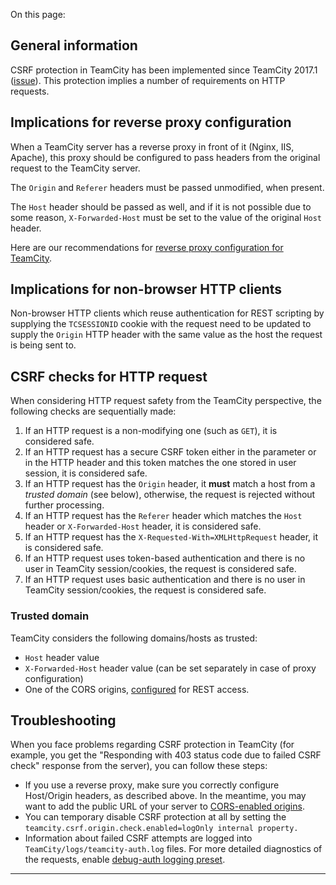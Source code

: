 [//]: # (title: CSRF Protection)
[//]: # (auxiliary-id: CSRF Protection)

On this page:

<tag-list of="chapter" mode="tree" depth="4"/>


## General information

CSRF protection in TeamCity has been implemented since TeamCity 2017.1 ([issue](https://youtrack.jetbrains.com/issue/TW-17762)). This protection implies a number of requirements on HTTP requests.

## Implications for reverse proxy configuration

When a TeamCity server has a reverse proxy in front of it (Nginx, IIS, Apache), this proxy should be configured to pass headers from the original request to the TeamCity server.

The `Origin` and `Referer` headers must be passed unmodified, when present.

The  `Host` header should be passed as well, and if it is not possible due to some reason, `X-Forwarded-Host` must be set to the value of the original `Host` header. 

Here are our recommendations for [reverse proxy configuration for TeamCity](how-to.md#Set+Up+TeamCity+behind+a+Proxy+Server).

## Implications for non-browser HTTP clients

Non\-browser HTTP clients which reuse authentication for REST scripting by supplying the `TCSESSIONID` cookie with the request need to be updated to supply the `Origin` HTTP header with the same value as the host the request is being sent to. 

## CSRF checks for HTTP request

When considering HTTP request safety from the TeamCity perspective, the following checks are sequentially made:
1. If an HTTP request is a non\-modifying one (such as `GET`), it is considered safe.
2. If an HTTP request has a secure CSRF token either in the parameter or in the HTTP header and this token matches the one stored in user session, it is considered safe.
3. If an HTTP request has the `Origin` header, it __must__ match a host from a _trusted domain_ (see below), otherwise, the request is rejected without further processing.
4. If an HTTP request has the `Referer` header which matches the `Host` header or `X-Forwarded-Host` header, it is considered safe.
5. If an HTTP request has the `X-Requested-With=XMLHttpRequest` header, it is considered safe.
6. If an HTTP request uses token-based authentication and there is no user in TeamCity session/cookies, the request is considered safe.
7. If an HTTP request uses basic authentication and there is no user in TeamCity session/cookies, the request is considered safe.

### Trusted domain

TeamCity considers the following domains/hosts as trusted:
* `Host` header value
* `X-Forwarded-Host` header value (can be set separately in case of proxy configuration)
* One of the CORS origins, [configured](rest-api.md#CORS+Support) for REST access. 

## Troubleshooting

When you face problems regarding CSRF protection in TeamCity (for example, you get the "Responding with 403 status code due to failed CSRF check" response from the server), you can follow these steps:
* If you use a reverse proxy, make sure you correctly configure Host/Origin headers, as described above. In the meantime, you may want to add the public URL of your server to [CORS-enabled origins](rest-api.md#CORS+Support).
* You can temporary disable CSRF protection at all by setting the `teamcity.csrf.origin.check.enabled=logOnly internal property.`
* Information about failed CSRF attempts are logged into `TeamCity/logs/teamcity-auth.log` files. For more detailed diagnostics of the requests, enable [debug-auth logging preset](reporting-issues.md#Logging+events).

__ __